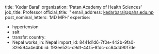 title: 'Kedar Baral'
organization: 'Patan Academy of Health Sciences'
job_title: Professor
official_title: ''
email_address: kedarbaral@pahs.edu.np
post_nominal_letters: 'MD MPH'
expertise:
  - hypertension
  - salt
  - transfat
country:
  - Nepal
works_in: Nepal
import_id: 8441d1d6-7f0e-442b-9fa0-32e594a4e4bb
id: f93ee52c-c9d1-4415-8fdc-cc64dd9017de
